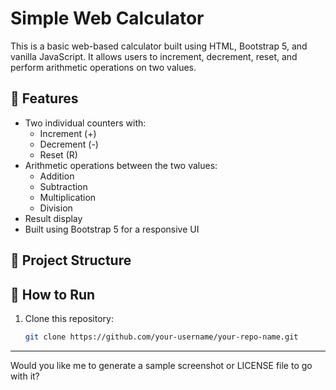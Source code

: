 # Simple Web Calculator

This is a basic web-based calculator built using HTML, Bootstrap 5, and vanilla JavaScript. It allows users to increment, decrement, reset, and perform arithmetic operations on two values.

## 🔧 Features

- Two individual counters with:
  - Increment (+)
  - Decrement (-)
  - Reset (R)
- Arithmetic operations between the two values:
  - Addition
  - Subtraction
  - Multiplication
  - Division
- Result display
- Built using Bootstrap 5 for a responsive UI

## 📁 Project Structure

## 🚀 How to Run

1. Clone this repository:

   ```bash
   git clone https://github.com/your-username/your-repo-name.git

---

Would you like me to generate a sample screenshot or LICENSE file to go with it?

